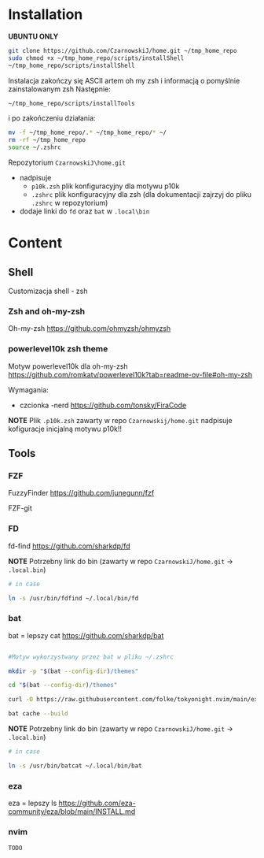 # Installation 

**UBUNTU ONLY**

```sh
git clone https://github.com/CzarnowskiJ/home.git ~/tmp_home_repo
sudo chmod +x ~/tmp_home_repo/scripts/installShell
~/tmp_home_repo/scripts/installShell
```

Instalacja zakończy się ASCII artem oh my zsh i informacją o pomyślnie zainstalowanym zsh
Następnie:

```sh
~/tmp_home_repo/scripts/installTools
```
i po zakończeniu działania:

```sh
mv -f ~/tmp_home_repo/.* ~/tmp_home_repo/* ~/
rm -rf ~/tmp_home_repo
source ~/.zshrc
```

Repozytorium `CzarnowskiJ\home.git`
* nadpisuje 
	* `p10k.zsh` plik konfiguracyjny dla motywu p10k
	* `.zshrc` plik konfiguracyjny dla zsh (dla dokumentacji zajrzyj do pliku `.zshrc` w repozytorium)
* dodaje linki do `fd` oraz `bat` w `.local\bin`

# Content

## Shell

Customizacja shell - zsh

### Zsh and oh-my-zsh

Oh-my-zsh https://github.com/ohmyzsh/ohmyzsh


### powerlevel10k zsh theme

Motyw powerlevel10k dla oh-my-zsh https://github.com/romkatv/powerlevel10k?tab=readme-ov-file#oh-my-zsh

Wymagania:
* czcionka -nerd https://github.com/tonsky/FiraCode

**NOTE** Plik `.p10k.zsh` zawarty w repo `Czarnowskij/home.git` nadpisuje kofiguracje inicjalną motywu p10k!!

## Tools

### FZF 

FuzzyFinder https://github.com/junegunn/fzf

FZF-git

### FD 

fd-find https://github.com/sharkdp/fd

**NOTE** Potrzebny link do bin (zawarty w repo `CzarnowskiJ/home.git` -> `.local.bin`)

```sh
# in case 

ln -s /usr/bin/fdfind ~/.local/bin/fd
```

### bat 

bat = lepszy cat https://github.com/sharkdp/bat

```sh

#Motyw wykorzystwany przez bat w pliku ~/.zshrc

mkdir -p "$(bat --config-dir)/themes"

cd "$(bat --config-dir)/themes"

curl -O https://raw.githubusercontent.com/folke/tokyonight.nvim/main/extras/sublime/tokyonight_night.tmTheme

bat cache --build
```

**NOTE** Potrzebny link do bin (zawarty w repo `CzarnowskiJ/home.git` -> `.local.bin`)

```sh
# in case 

ln -s /usr/bin/batcat ~/.local/bin/bat
```

### eza 

eza = lepszy ls https://github.com/eza-community/eza/blob/main/INSTALL.md


### nvim 
```sh
TODO
```
